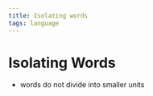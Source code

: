 ```yaml
---
title: Isolating words
tags: language
---
```


# Isolating Words
- words do not divide into smaller units

























































